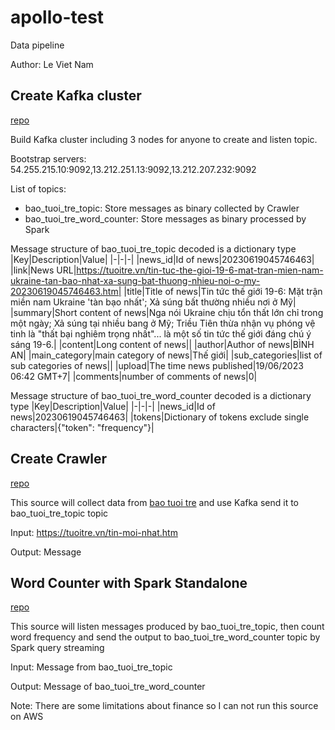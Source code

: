# apollo-test

Data pipeline

Author: Le Viet Nam

## Create Kafka cluster
[repo](https://github.com/namlv7197/kafka-cluster)

Build Kafka cluster including 3 nodes for anyone to create and listen topic.

Bootstrap servers: 54.255.215.10:9092,13.212.251.13:9092,13.212.207.232:9092

List of topics:
- bao_tuoi_tre_topic: Store messages as binary collected by Crawler
- bao_tuoi_tre_word_counter: Store messages as binary processed by Spark
  
Message structure of bao_tuoi_tre_topic decoded is a dictionary type
|Key|Description|Value|
|-|-|-|
|news_id|Id of news|20230619045746463|
|link|News URL|https://tuoitre.vn/tin-tuc-the-gioi-19-6-mat-tran-mien-nam-ukraine-tan-bao-nhat-xa-sung-bat-thuong-nhieu-noi-o-my-20230619045746463.htm|
|title|Title of news|Tin tức thế giới 19-6: Mặt trận miền nam Ukraine 'tàn bạo nhất'; Xả súng bất thường nhiều nơi ở Mỹ|
|summary|Short content of news|Nga nói Ukraine chịu tổn thất lớn chỉ trong một ngày; Xả súng tại nhiều bang ở Mỹ; Triều Tiên thừa nhận vụ phóng vệ tinh là "thất bại nghiêm trọng nhất"... là một số tin tức thế giới đáng chú ý sáng 19-6.|
|content|Long content of news||
|author|Author of news|BÌNH AN|
|main_category|main category of news|Thế giới|
|sub_categories|list of sub categories of news||
|upload|The time news published|19/06/2023 06:42 GMT+7|
|comments|number of comments of news|0|

Message structure of bao_tuoi_tre_word_counter decoded is a dictionary type
|Key|Description|Value|
|-|-|-|
|news_id|Id of news|20230619045746463|
|tokens|Dictionary of tokens exclude single characters|{"token": "frequency"}|

## Create Crawler
[repo](https://github.com/namlv7197/vietnamese-news-crawler)

This source will collect data from [bao tuoi tre](https://tuoitre.vn/) and use Kafka send it to bao_tuoi_tre_topic topic

Input: https://tuoitre.vn/tin-moi-nhat.htm

Output: Message

## Word Counter with Spark Standalone
[repo](https://github.com/namlv7197/vietnamese-news-crawler-word-counter)

This source will listen messages produced by bao_tuoi_tre_topic, then count word frequency and send the output to bao_tuoi_tre_word_counter topic by Spark query streaming

Input: Message from bao_tuoi_tre_topic

Output: Message of bao_tuoi_tre_word_counter

Note: There are some limitations about finance so I can not run this source on AWS

